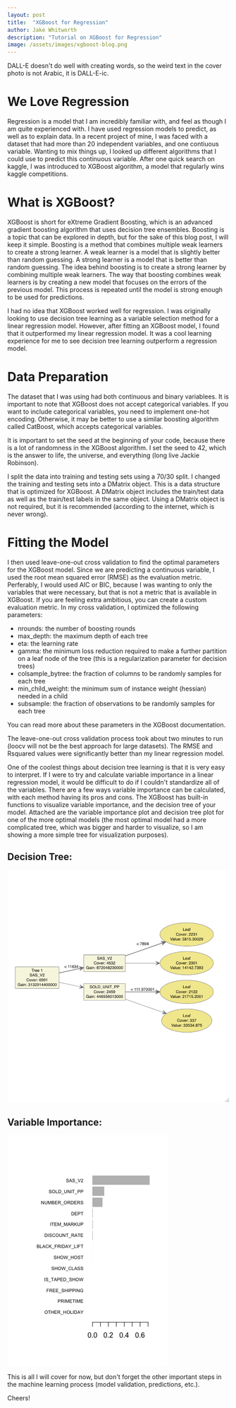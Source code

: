```yaml
---
layout: post
title:  "XGBoost for Regression"
author: Jake Whitworth
description: "Tutorial on XGBoost for Regression"
image: /assets/images/xgboost-blog.png
---
```


DALL-E doesn't do well with creating words, so the weird text in the cover photo is not Arabic, it is DALL-E-ic.

# We Love Regression

Regression is a model that I am incredibly familiar with, and feel as though I am quite experienced with. I have used regression models to predict, as well as to explain data. In a recent project of mine, I was faced with a dataset that had more than 20 independent variables, and one contiuous variable. Wanting to mix things up, I looked up different algorithms that I could use to predict this continuous variable. After one quick search on kaggle, I was introduced to XGBoost algorithm, a model that regularly wins kaggle competitions.

# What is XGBoost?

XGBoost is short for eXtreme Gradient Boosting, which is an advanced gradient boosting algorithm that uses decision tree ensembles. Boosting is a topic that can be explored in depth, but for the sake of this blog post, I will keep it simple. Boosting is a method that combines multiple weak learners to create a strong learner. A weak learner is a model that is slightly better than random guessing. A strong learner is a model that is better than random guessing. The idea behind boosting is to create a strong learner by combining multiple weak learners. The way that boosting combines weak learners is by creating a new model that focuses on the errors of the previous model. This process is repeated until the model is strong enough to be used for predictions.

I had no idea that XGBoost worked well for regression. I was originally looking to use decision tree learning as a variable selection method for a linear regression model. However, after fitting an XGBoost model, I found that it outperformed my linear regression model. It was a cool learning experience for me to see decision tree learning outperform a regression model. 

# Data Preparation

The dataset that I was using had both continuous and binary variablees. It is important to note that XGBoost does not accept categorical variables. If you want to include categorical variables, you need to implement one-hot encoding. Otherwise, it may be better to use a similar boosting algorithm called CatBoost, which accepts categorical variables. 

It is important to set the seed at the beginning of your code, because there is a lot of randomness in the XGBoost algorithm. I set the seed to 42, which is the answer to life, the universe, and everything (long live Jackie Robinson).

I split the data into training and testing sets using a 70/30 split. I changed the training and testing sets into a DMatrix object. This is a data structure that is optimized for XGBoost. A DMatrix object includes the train/test data as well as the train/test labels in the same object. Using a DMatrix object is not required, but it is recommended (according to the internet, which is never wrong).

# Fitting the Model

I then used leave-one-out cross validation to find the optimal parameters for the XGBoost model. Since we are predicting a continuous variable, I used the root mean squared error (RMSE) as the evaluation metric. Perferably, I would used AIC or BIC, because I was wanting to only the variables that were necessary, but that is not a metric that is available in XGBoost. If you are feeling extra ambitious, you can create a custom evaluation metric. In my cross validation, I optimized the following parameters:
- nrounds: the number of boosting rounds
- max_depth: the maximum depth of each tree
- eta: the learning rate
- gamma: the minimum loss reduction required to make a further partition on a leaf node of the tree (this is a regularization parameter for decision trees)
- colsample_bytree: the fraction of columns to be randomly samples for each tree
- min_child_weight: the minimum sum of instance weight (hessian) needed in a child
- subsample: the fraction of observations to be randomly samples for each tree

You can read more about these parameters in the XGBoost documentation.

The leave-one-out cross validation process took about two minutes to run (loocv will not be the best approach for large datasets). The RMSE and Rsquared values were significantly better than my linear regression model. 


One of the coolest things about decision tree learning is that it is very easy to interpret. If I were to try and calculate variable importance in a linear regression model, it would be difficult to do if I couldn't standardize all of the variables. There are a few ways variable importance can be calculated, with each method having its pros and cons. The XGBoost has built-in functions to visualize variable importance, and the decision tree of your model. Attached are the variable importance plot and decision tree plot for one of the more optimal models (the most optimal model had a more complicated tree, which was bigger and harder to visualize, so I am showing a more simple tree for visualization purposes).

## Decision Tree:

![Figure](https://raw.githubusercontent.com/jdubindaclub/my386blog/main/assets/xgboostSmallTree.png)

## Variable Importance:

![Figure](https://raw.githubusercontent.com/jdubindaclub/my386blog/main/assets/xgboostImportance.png)


This is all I will cover for now, but don't forget the other important steps in the machine learning process (model validation, predictions, etc.). 

Cheers!
